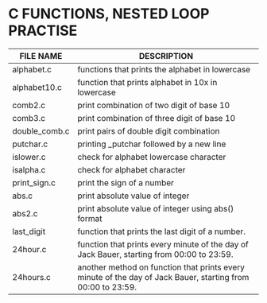 # C  FUNCTIONS, NESTED LOOP PRACTISE
FILE NAME    | DESCRIPTION
-----------  | ------------
alphabet.c   | functions that prints the alphabet in lowercase 
alphabet10.c | function that prints alphabet in 10x in lowercase
comb2.c      | print combination of two digit of base 10
comb3.c      | print combination of three digit of base 10
double_comb.c| print pairs of double digit combination
putchar.c    | printing _putchar followed by a new line 
islower.c    | check for alphabet lowercase character
isalpha.c    | check for alphabet character
print_sign.c | print the sign of a number
abs.c        | print absolute value of integer
abs2.c       | print absolute value of integer using abs() format
last_digit   |  function that prints the last digit of a number.
24hour.c     | function that prints every minute of the day of Jack Bauer, starting from 00:00 to 23:59.
24hours.c    | another method on function that prints every minute of the day of Jack Bauer, starting from 00:00 to 23:59.
